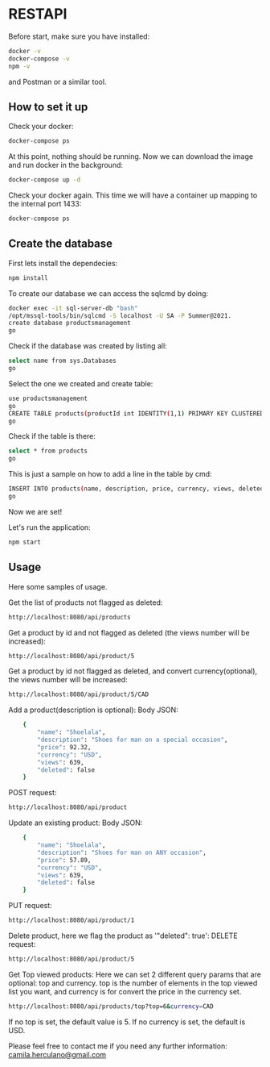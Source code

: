 # RESTAPI

Before start, make sure you have installed:

```bash
docker -v
docker-compose -v
npm -v
```

and Postman or a similar tool.

## How to set it up

Check your docker:
```bash
docker-compose ps
```

At this point, nothing should be running. Now we can download the image and run docker in the background:
```bash
docker-compose up -d
```

Check your docker again. This time we will have a container up mapping to the internal port 1433:
```bash
docker-compose ps
```

## Create the database
First lets install the dependecies:
```bash
npm install
```

To create our database we can access the sqlcmd by doing:
```bash
docker exec -it sql-server-db "bash"
/opt/mssql-tools/bin/sqlcmd -S localhost -U SA -P Summer@2021.
create database productsmanagement
go
```

Check if the database was created by listing all:
```bash
select name from sys.Databases
go
```

Select the one we created and create table:
```bash
use productsmanagement
go
CREATE TABLE products(productId int IDENTITY(1,1) PRIMARY KEY CLUSTERED NOT NULL, name nvarchar(100) NOT NULL, description nvarchar(1500), price decimal(19,2) NOT NULL, currency nvarchar(3) NOT NULL, views int NOT NULL, deleted bit NOT NULL)
go
```

Check if the table is there:
```bash
select * from products
go
```

This is just a sample on how to add a line in the table by cmd:
```bash
INSERT INTO products(name, description, price, currency, views, deleted) VALUES(N'Shoelala', N'Shoes for man in a special ocasion', 90, N'USD', 150, 0)
go
```

Now we are set!

Let's run the application:
```bash
npm start
```

## Usage
Here some samples of usage.

Get the list of products not flagged as deleted:
```bash
http://localhost:8080/api/products
```

Get a product by id and not flagged as deleted (the views number will be increased):
```bash
http://localhost:8080/api/product/5
```

Get a product by id not flagged as deleted, and convert currency(optional), the views number will be increased:
```bash
http://localhost:8080/api/product/5/CAD
```

Add a product(description is optional):
Body JSON:
```bash
    {
        "name": "Shoelala",
        "description": "Shoes for man on a special occasion",
        "price": 92.32,
        "currency": "USD",
        "views": 639,
        "deleted": false
    }
```
POST request:
```bash
http://localhost:8080/api/product
```

Update an existing product:
Body JSON:
```bash
    {
        "name": "Shoelala",
        "description": "Shoes for man on ANY occasion",
        "price": 57.89,
        "currency": "USD",
        "views": 639,
        "deleted": false
    }
```
PUT request:
```bash
http://localhost:8080/api/product/1
```

Delete product, here we flag the product as '"deleted": true':
DELETE request:
```bash
http://localhost:8080/api/product/5
```

Get Top viewed products:
Here we can set 2 different query params that are optional: top and currency.
top is the number of elements in the top viewed list you want, and currency is for convert the price in the currency set.
```bash
http://localhost:8080/api/products/top?top=6&currency=CAD
```
If no top is set, the default value is 5.
If no currency is set, the default is USD.

Please feel free to contact me if you need any further information: camila.herculano@gmail.com
